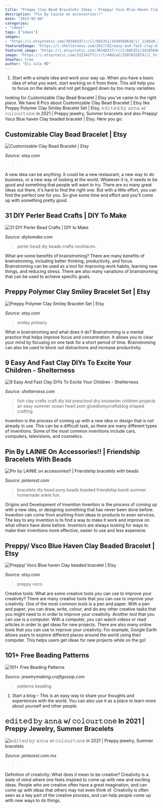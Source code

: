 ```yaml
---
title: "Preppy Clay Bead Bracelets Ideas ~ Preppy/ Vsco Blue Haven Clay Beaded Bracelet"
description: "Pin by lainie on accessories!!"
date: "2023-02-08"
categories:
- "ideas"
tags: ["ideas"]
images:
- "https://i.etsystatic.com/30348337/r/il/685351/3410569638/il_1140xN.3410569638_gd37.jpg"
featuredImage: "https://i.shelterness.com/2017/02/easy-and-fast-clay-diys-to-excite-your-children-6.jpg"
featured_image: "https://i.etsystatic.com/30348337/r/il/685351/3410569638/il_1140xN.3410569638_gd37.jpg"
image: "https://i.etsystatic.com/31234277/r/il/40dca2/3287632879/il_fullxfull.3287632879_cpzd.jpg"
ShowToc: true
author: "Eli Cole MD"
---
```



1. Start with a simple idea and work your way up. When you have a basic idea of what you want, start working on it from there. This will help you to focus on the details and not get bogged down by too many variables.

	

		
looking for Customizable Clay Bead Bracelet | Etsy you've came to the right place. We have 8 Pics about Customizable Clay Bead Bracelet | Etsy like Preppy Polymer Clay Smiley Bracelet Set | Etsy, 𝚎𝚍𝚒𝚝𝚎𝚍 𝚋𝚢 𝚊𝚗𝚗𝚊 𝚠/ 𝚌𝚘𝚕𝚘𝚞𝚛𝚝𝚘𝚗𝚎 in 2021 | Preppy jewelry, Summer bracelets and also Preppy/ Vsco Blue haven Clay beaded bracelet | Etsy. Here you go:
		
    
## Customizable Clay Bead Bracelet | Etsy

<img loading=lazy src="https://i.etsystatic.com/31234277/r/il/40dca2/3287632879/il_fullxfull.3287632879_cpzd.jpg" onerror="this.onerror=null;this.src='https://tse3.mm.bing.net/th?id=OIP.BxTKmlDie3N6-snLwThHLQHaJ4&amp;pid=15.1';" alt="Customizable Clay Bead Bracelet | Etsy">

_Source: etsy.com_

>. 

	

A new idea can be anything. It could be a new restaurant, a new way to do business, or a new way of looking at the world. Whatever it is, it needs to be good and something that people will want to try. There are so many great ideas out there, it's hard to find the right one. But with a little effort, you can find the perfect one for you. So give some time and effort and you'll come up with something pretty good.

    
## 31 DIY Perler Bead Crafts | DIY To Make

<img loading=lazy src="http://www.diytomake.com/wp-content/uploads/2016/09/Perler-Bead-Necklaces.jpg" onerror="this.onerror=null;this.src='https://tse4.mm.bing.net/th?id=OIP.m_6wbYOXG5SRA2JDZRgJaQHaLH&amp;pid=15.1';" alt="31 DIY Perler Bead Crafts | DIY to Make">

_Source: diytomake.com_

>perler bead diy beads crafts necklaces. 

	

What are some benefits of brainstroming?
There are many benefits of brainstroming, including better thinking, productivity, and focus. Brainstroming can be used as a tool for improving work habits, learning new things, and reducing stress. There are also many variations of brainstroming that can be used to achieve specific goals.

    
## Preppy Polymer Clay Smiley Bracelet Set | Etsy

<img loading=lazy src="https://i.etsystatic.com/30348337/r/il/685351/3410569638/il_1140xN.3410569638_gd37.jpg" onerror="this.onerror=null;this.src='https://tse1.mm.bing.net/th?id=OIP.pkgBK3OqVae8WBiSMhqgMgHaNK&amp;pid=15.1';" alt="Preppy Polymer Clay Smiley Bracelet Set | Etsy">

_Source: etsy.com_

>smiley primary. 

	

What is brainstroming and what does it do?
Brainstroming is a mental practice that helps improve focus and concentration. It allows you to clear your mind by focusing on one task for a short period of time. Brainstroming can also be used to block out distractions and increase productivity.

    
## 9 Easy And Fast Clay DIYs To Excite Your Children - Shelterness

<img loading=lazy src="https://i.shelterness.com/2017/02/easy-and-fast-clay-diys-to-excite-your-children-6.jpg" onerror="this.onerror=null;this.src='https://tse3.mm.bing.net/th?id=OIP.J4sfW_VSdckce9v4sGtZkwHaLG&amp;pid=15.1';" alt="9 Easy And Fast Clay DIYs To Excite Your Children - Shelterness">

_Source: shelterness.com_

>fish clay crafts craft diy kid preschool dry knutselen children projects air easy summer ocean heart pom gluedtomycraftsblog shaped crafting. 

	

Invention is the process of coming up with a new idea or design that is not already in use. This can be a difficult task, as there are many different types of inventions. Some of the most common inventions include cars, computers, televisions, and cosmetics.

    
## Pin By LAINIE On Accessories!! | Friendship Bracelets With Beads

<img loading=lazy src="https://i.pinimg.com/originals/8b/e8/e4/8be8e4766cc31f3dee3c3ca5ca869c47.jpg" onerror="this.onerror=null;this.src='https://tse3.mm.bing.net/th?id=OIP.G-oJuS1jXpyOSE2eTbktLQHaK3&amp;pid=15.1';" alt="Pin by LAINIE on accessories!! | Friendship bracelets with beads">

_Source: pinterest.com_

>bracelets diy bead pony beads beaded friendship kandi summer homemade ankle fun. 

	

Origins and Development of Invention
Invention is the process of coming up with a new idea, or designing something that has never been done before. Invention can come from anything from ideas to products to even services. The key to any invention is to find a way to make it work and improve on what others have done before. Inventors are always looking for ways to make their inventions more effective, easier to use and less expensive.

    
## Preppy/ Vsco Blue Haven Clay Beaded Bracelet | Etsy

<img loading=lazy src="https://i.etsystatic.com/27798001/r/il/6a0242/3225494190/il_1588xN.3225494190_c6bd.jpg" onerror="this.onerror=null;this.src='https://tse1.mm.bing.net/th?id=OIP.RTX6ngKahVCPjGuJ8mC9NQHaJ3&amp;pid=15.1';" alt="Preppy/ Vsco Blue haven Clay beaded bracelet | Etsy">

_Source: etsy.com_

>preppy vsco. 

	

Creative tools: What are some creative tools you can use to improve your creativity?
There are many creative tools that you can use to improve your creativity. One of the most common tools is a pen and paper. With a pen and paper, you can draw, write, colour, and do any other creative tasks that you might need to in order to improve your creativity. Another tool that you can use is a computer. With a computer, you can watch videos or read articles in order to get ideas for new projects. There are also many online tools that you can use to improve your creativity. For example, Google Earth allows users to explore different places around the world using their computer. This helps users get ideas for new projects while on the go!

    
## 101+ Free Beading Patterns

<img loading=lazy src="https://i1.wp.com/jewelrymaking.craftgossip.com/files/2016/07/freebeading.jpg?fit=564%2C1151&amp;ssl=1" onerror="this.onerror=null;this.src='https://tse4.mm.bing.net/th?id=OIP.xkDEvDBRWmMWtsHgIy-jywHaPH&amp;pid=15.1';" alt="101+ Free Beading Patterns">

_Source: jewelrymaking.craftgossip.com_

>patterns beading. 

	

1. Start a blog – This is an easy way to share your thoughts and experiences with the world. You can also use it as a place to learn more about yourself and other people.

    
## 𝚎𝚍𝚒𝚝𝚎𝚍 𝚋𝚢 𝚊𝚗𝚗𝚊 𝚠/ 𝚌𝚘𝚕𝚘𝚞𝚛𝚝𝚘𝚗𝚎 In 2021 | Preppy Jewelry, Summer Bracelets

<img loading=lazy src="https://i.pinimg.com/736x/f8/e1/eb/f8e1eb1a89ae21cc3c09dcee1a8ffff4.jpg" onerror="this.onerror=null;this.src='https://tse1.mm.bing.net/th?id=OIP.FIVG_KAaCb5lWSszwiel1gHaJy&amp;pid=15.1';" alt="𝚎𝚍𝚒𝚝𝚎𝚍 𝚋𝚢 𝚊𝚗𝚗𝚊 𝚠/ 𝚌𝚘𝚕𝚘𝚞𝚛𝚝𝚘𝚗𝚎 in 2021 | Preppy jewelry, Summer bracelets">

_Source: pinterest.com.mx_

>. 

	

Definition of creativity: What does it mean to be creative?
Creativity is a state of mind where one feels inspired to come up with new and exciting ideas. People who are creative often have a great imagination, and can come up with ideas that others may not even think of. Creativity is often seen as a key part of the creative process, and can help people come up with new ways to do things.

